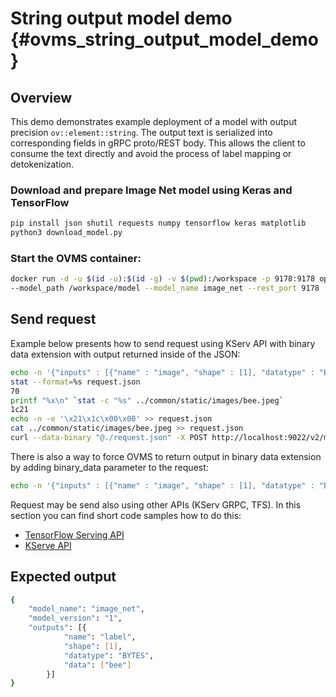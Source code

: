 # String output model demo {#ovms_string_output_model_demo}
## Overview

This demo demonstrates example deployment of a model with output precision `ov::element::string`. The output text is serialized into corresponding fields in gRPC proto/REST body. This allows the client to consume the text directly and avoid the process of label mapping or detokenization.

### Download and prepare Image Net model using Keras and TensorFlow

```bash
pip install json shutil requests numpy tensorflow keras matplotlib
python3 download_model.py
```

### Start the OVMS container:
```bash
docker run -d -u $(id -u):$(id -g) -v $(pwd):/workspace -p 9178:9178 openvino/model_server:latest \
--model_path /workspace/model --model_name image_net --rest_port 9178
```

## Send request
Example below presents how to send request using KServ API with binary data extension with output returned inside of the JSON:
```bash
echo -n '{"inputs" : [{"name" : "image", "shape" : [1], "datatype" : "BYTES"}]}' > request.json
stat --format=%s request.json
70
printf "%x\n" `stat -c "%s" ../common/static/images/bee.jpeg`
1c21
echo -n -e '\x21\x1c\x00\x00' >> request.json
cat ../common/static/images/bee.jpeg >> request.json
curl --data-binary "@./request.json" -X POST http://localhost:9022/v2/models/image_net/versions/0/infer -H "Inference-Header-Content-Length: 70"
```
There is also a way to force OVMS to return output in binary data extension by adding binary_data parameter to the request:
```bash
echo -n '{"inputs" : [{"name" : "image", "shape" : [1], "datatype" : "BYTES"}], "outputs" : [{"name" : "label", "parameters" : {"binary_data" : true}}]}' > request.json
```
Request may be send also using other APIs (KServ GRPC, TFS). In this section you can find short code samples how to do this:
- [TensorFlow Serving API](./clients_tfs.md)
- [KServe API](./clients_kfs.md)


## Expected output
```bash
{
    "model_name": "image_net",
    "model_version": "1",
    "outputs": [{
            "name": "label",
            "shape": [1],
            "datatype": "BYTES",
            "data": ["bee"]
        }]
}
```